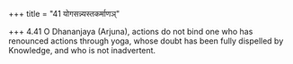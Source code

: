 +++
title = "41 योगसन्न्यस्तकर्माणञ्"

+++
4.41 O Dhananjaya (Arjuna), actions do not bind one who has renounced
actions through yoga, whose doubt has been fully dispelled by Knowledge,
and who is not inadvertent.
